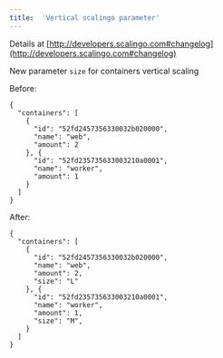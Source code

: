 ```yaml
---
title:	'Vertical scalingo parameter'
---
```


Details at [http://developers.scalingo.com#changelog](http://developers.scalingo.com#changelog)

New parameter `size` for containers vertical scaling

Before:
```
{
  "containers": [
    {
      "id": "52fd2457356330032b020000",
      "name": "web",
      "amount": 2
    }, {
      "id": "52fd235735633003210a0001",
      "name": "worker",
      "amount": 1
    }
  ]
}
```

After:

```
{
  "containers": [
    {
      "id": "52fd2457356330032b020000",
      "name": "web",
      "amount": 2,
      "size": "L"
    }, {
      "id": "52fd235735633003210a0001",
      "name": "worker",
      "amount": 1,
      "size": "M",
    }
  ]
}
```
